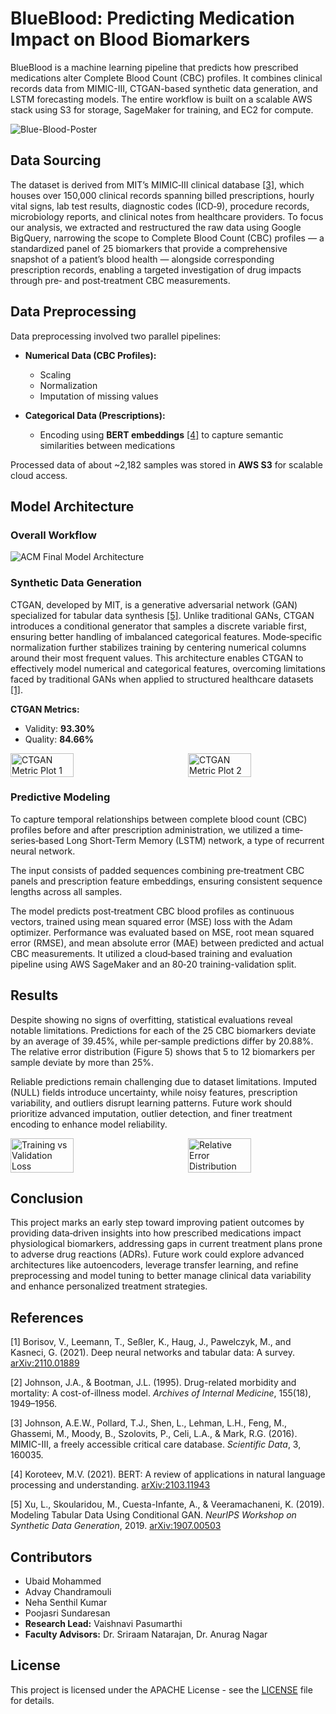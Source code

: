# BlueBlood: Predicting Medication Impact on Blood Biomarkers
BlueBlood is a machine learning pipeline that predicts how prescribed medications alter Complete Blood Count (CBC) profiles. It combines clinical records data from MIMIC-III, CTGAN-based synthetic data generation, and LSTM forecasting models. The entire workflow is built on a scalable AWS stack using S3 for storage, SageMaker for training, and EC2 for compute.

![Blue-Blood-Poster](https://github.com/user-attachments/assets/0b0386fe-f6c7-4fe9-9146-e842be9f13a5)


## Data Sourcing

The dataset is derived from MIT’s MIMIC‐III clinical database [[3]](#references), which houses over 150,000 clinical records spanning billed prescriptions, hourly vital signs, lab test results, diagnostic codes (ICD‐9), procedure records, microbiology reports, and clinical notes from healthcare providers. To focus our analysis, we extracted and restructured the raw data using Google BigQuery, narrowing the scope to Complete Blood Count (CBC) profiles — a standardized panel of 25 biomarkers that provide a comprehensive snapshot of a patient’s blood health — alongside corresponding prescription records, enabling a targeted investigation of drug impacts through pre‐ and post‐treatment CBC measurements.

## Data Preprocessing
Data preprocessing involved two parallel pipelines:

- **Numerical Data (CBC Profiles):**
  - Scaling
  - Normalization
  - Imputation of missing values

- **Categorical Data (Prescriptions):**
  - Encoding using **BERT embeddings** [[4]](#references) to capture semantic similarities between medications

Processed data of about ~2,182 samples was stored in **AWS S3** for scalable cloud access.

## Model Architecture

### Overall Workflow
![ACM Final Model Architecture](https://github.com/user-attachments/assets/6ea43330-4a55-47b8-ae9f-4f9c568f1c01)

### Synthetic Data Generation

CTGAN, developed by MIT, is a generative adversarial network (GAN) specialized for tabular data synthesis [[5]](#references). Unlike traditional GANs, CTGAN introduces a conditional generator that samples a discrete variable first, ensuring better handling of imbalanced categorical features. Mode‐specific normalization further stabilizes training by centering numerical columns around their most frequent values. This architecture enables CTGAN to effectively model numerical and categorical features, overcoming limitations faced by traditional GANs when applied to structured healthcare datasets [[1]](#references).

**CTGAN Metrics:**
- Validity: **93.30%**
- Quality: **84.66%**

<div style="display:flex;justify-content:space-between;gap:4rem;margin:0;padding:0;">
  <img src="https://github.com/user-attachments/assets/c95bea25-e8d7-47fa-a1a9-905d58b346a9" alt="CTGAN Metric Plot 1" width="46%"/>
  <img src="https://github.com/user-attachments/assets/99dfe43d-d765-419f-af61-f52984ec3325" alt="CTGAN Metric Plot 2" width="46%"/>
</div>

### Predictive Modeling
To capture temporal relationships between complete blood count (CBC) profiles before and after prescription administration, we utilized a time‐series‐based Long Short‐Term Memory (LSTM) network, a type of recurrent neural network.

The input consists of padded sequences combining pre‐treatment CBC panels and prescription feature embeddings, ensuring consistent sequence lengths across all samples.

The model predicts post‐treatment CBC blood profiles as continuous vectors, trained using mean squared error (MSE) loss with the Adam optimizer. Performance was evaluated based on MSE, root mean squared error (RMSE), and mean absolute error (MAE) between predicted and actual CBC measurements. It utilized a cloud‐based training and evaluation pipeline using AWS SageMaker and an 80‐20 training-validation split.


## Results

Despite showing no signs of overfitting, statistical evaluations reveal notable limitations. Predictions for each of the 25 CBC biomarkers deviate by an average of 39.45%, while per‐sample predictions differ by 20.88%. The relative error distribution (Figure 5) shows that 5 to 12 biomarkers per sample deviate by more than 25%.

Reliable predictions remain challenging due to dataset limitations. Imputed (NULL) fields introduce uncertainty, while noisy features, prescription variability, and outliers disrupt learning patterns. Future work should prioritize advanced imputation, outlier detection, and finer treatment encoding to enhance model reliability.

<div style="display:flex;justify-content:space-between;gap:4rem;margin:0;padding:0;">
  <img src="https://github.com/user-attachments/assets/04185ee3-c275-4c32-8bfc-c934ac6627c1" alt="Training vs Validation Loss" width="46%"/>
  <img src="https://github.com/user-attachments/assets/e73bf771-01ea-4336-8f48-4d776eaffd65" alt="Relative Error Distribution" width="46%"/>
</div>

## Conclusion

This project marks an early step toward improving patient outcomes by providing data‐driven insights into how prescribed medications impact physiological biomarkers, addressing gaps in current treatment plans prone to adverse drug reactions (ADRs). Future work could explore advanced architectures like autoencoders, leverage transfer learning, and refine preprocessing and model tuning to better manage clinical data variability and enhance personalized treatment strategies.

## References

[1] Borisov, V., Leemann, T., Seßler, K., Haug, J., Pawelczyk, M., and Kasneci, G. (2021). Deep neural networks and tabular data: A survey. [arXiv:2110.01889](https://arxiv.org/abs/2110.01889)
 
 [2] Johnson, J.A., & Bootman, J.L. (1995). Drug-related morbidity and mortality: A cost-of-illness model. *Archives of Internal Medicine*, 155(18), 1949–1956.
 
 [3] Johnson, A.E.W., Pollard, T.J., Shen, L., Lehman, L.H., Feng, M., Ghassemi, M., Moody, B., Szolovits, P., Celi, L.A., & Mark, R.G. (2016). MIMIC-III, a freely accessible critical care database. *Scientific Data*, 3, 160035.

[4] Koroteev, M.V. (2021). BERT: A review of applications in natural language processing and understanding. [arXiv:2103.11943](https://arxiv.org/abs/2103.11943)

[5] Xu, L., Skoularidou, M., Cuesta-Infante, A., & Veeramachaneni, K. (2019). Modeling Tabular Data Using Conditional GAN. *NeurIPS Workshop on Synthetic Data Generation*, 2019. [arXiv:1907.00503](https://arxiv.org/abs/1907.00503)


## Contributors

- Ubaid Mohammed
- Advay Chandramouli
- Neha Senthil Kumar
- Poojasri Sundaresan
- **Research Lead:** Vaishnavi Pasumarthi
- **Faculty Advisors:** Dr. Sriraam Natarajan, Dr. Anurag Nagar


## License

This project is licensed under the APACHE License - see the [LICENSE](LICENSE) file for details.








